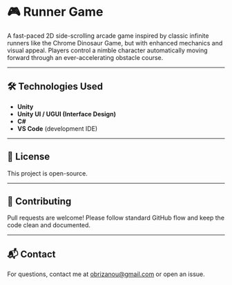
# 🎮 Runner Game

A fast-paced 2D side-scrolling arcade game inspired by classic infinite runners like the Chrome Dinosaur Game, but with enhanced mechanics and visual appeal. Players control a nimble character automatically moving forward through an ever-accelerating obstacle course.

---

## 🛠️ Technologies Used

- **Unity**
- **Unity UI / UGUI (Interface Design)**
- **C#**
- **VS Code** (development IDE)

---

## 📄 License

This project is open-source.

---

## 🤝 Contributing

Pull requests are welcome! Please follow standard GitHub flow and keep the code clean and documented.

---

## 📬 Contact

For questions, contact me at [obrizanou@gmail.com](mailto:obrizanou@gmail.com) or open an issue.
